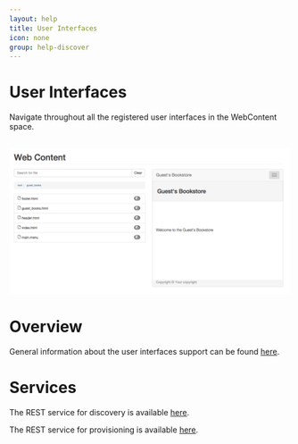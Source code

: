 ```yaml
---
layout: help
title: User Interfaces
icon: none
group: help-discover
---
```


User Interfaces
===

Navigate throughout all the registered user interfaces in the WebContent space.


<br>
	<img class="img-responsive" src="/help/images/discover/discover_web.png"/>
<br>

Overview
=====

General information about the user interfaces support can be found [here](web_content.html).

Services
=====

The REST service for discovery is available [here](service_registry_web.html).

The REST service for provisioning is available [here](service_web.html).

